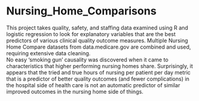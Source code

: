 # Nursing_Home_Comparisons
This project takes quality, safety, and staffing data examined using R and logistic regression to look for explanatory variables that are the best predictors of various clinical quality outcome measures.  Multiple Nursing Home Compare datasets from data.medicare.gov are combined and used, requiring extensive data cleaning.  
No easy ‘smoking gun’ causality was discovered when it came to characteristics that higher performing nursing homes share. Surprisingly, it appears that the tried and true hours of nursing per patient per day metric that is a predictor of better quality outcomes (and fewer complications) in the hospital side of health care is not an automatic predictor of similar improved outcomes in the nursing home side of things. 
